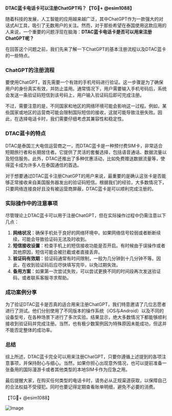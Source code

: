 **DTAC蓝卡电话卡可以注册ChatGPT吗？【TG💪+ @esim1088】**

随着科技的发展，人工智能的应用越来越广泛，其中ChatGPT作为一款强大的对话式AI工具，吸引了无数用户的关注。然而，对于那些希望在泰国使用这款应用的人来说，一个重要的问题浮现在脑海：**DTAC蓝卡电话卡是否可以用来注册ChatGPT呢？**

在回答这个问题之前，我们先来了解一下ChatGPT的基本注册流程以及DTAC蓝卡的一些特点。

### ChatGPT的注册流程

要使用ChatGPT，首先需要一个有效的手机号码进行验证。这一步骤是为了确保用户的身份真实有效，并防止滥用。通常情况下，用户需要输入手机号码后，系统会发送一条验证码短信到该号码上，用户输入验证码后即可完成注册。

不过，需要注意的是，不同国家和地区的网络环境可能会影响这一过程。例如，某些国家或地区的运营商可能会限制国际短信的接收，这就可能导致注册失败。因此，在选择电话卡时，我们需要仔细考虑其兼容性和稳定性。

### DTAC蓝卡的特点

DTAC是泰国三大电信运营商之一，而DTAC蓝卡是一种预付费SIM卡，非常适合短期旅行者和长期居住者。它提供了灵活的套餐选择，包括语音通话、数据流量以及短信服务。此外，DTAC还推出了多种优惠活动，比如免费赠送数据流量等，使得蓝卡成为许多人在泰国通信的首选。

对于想要通过DTAC蓝卡注册ChatGPT的用户来说，最重要的是确认这张卡是否能够正常接收来自美国服务器发出的验证码短信。根据我们的经验，大多数情况下，只要网络连接良好且没有被运营商屏蔽，DTAC蓝卡是可以顺利完成注册的。

### 实际操作中的注意事项

尽管理论上DTAC蓝卡可以用于注册ChatGPT，但在实际操作过程中仍需注意以下几点：

1. **网络状况**：确保手机处于良好的网络环境中。如果网络信号较弱或者断断续续，可能会导致验证码无法及时收到。
2. **短信接收设置**：检查手机上的短信接收功能是否开启。有时候由于误操作或者其他原因，短信可能会被拦截或者直接丢弃。
3. **验证码有效期**：验证码通常有时间限制，一般为几分钟到十几分钟不等。因此，在收到验证码后应尽快填写完毕，以免过期失效。
4. **备用方案**：如果第一次尝试失败，可以尝试更换不同的时间段再次发送验证码，或者联系客服寻求帮助。

### 成功案例分享

为了验证DTAC蓝卡是否真的适合用来注册ChatGPT，我们特意邀请了几位志愿者进行了测试。他们分别使用了不同版本的操作系统（iOS与Android）以及不同的设备型号，在各种场景下进行了多次实验。结果显示，绝大多数情况下都能够顺利接收到验证码并完成注册。当然，也有极少数案例因为特殊原因未能成功，但这并不能否定整体的成功率。

### 总结

综上所述，DTAC蓝卡完全可以用来注册ChatGPT，只要你遵循上述提到的各项注意事项，并保持耐心与细心。当然，如果你担心出现意外情况，也可以提前准备一张备用的国际漫游卡或者其他类型的本地SIM卡作为应急之用。

最后提醒大家，在购买任何类型的电话卡时，请务必从正规渠道获取，以保障自己的合法权益不受侵犯。同时也要记得定期查看账单明细，避免不必要的消费。

【TG💪+ @esim1088】

![Image](https://i.postimg.cc/4NQfJmqS/Snipaste-2025-05-13-00-14-12.png)